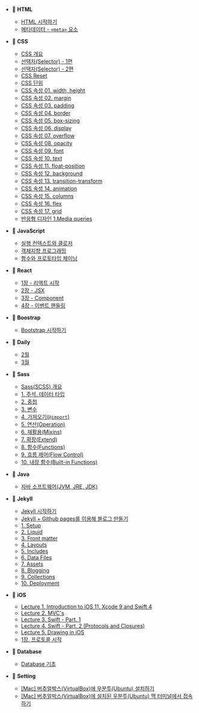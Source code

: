 <!-- docs/_sidebar.md -->

* 📂 **HTML**
  * [HTML 시작하기](/HTML/HTML-getting-started.md)
  * [메타데이터 - `<meta>` 요소](/HTML/Metadata-meta-element.md)

* 📂 **CSS**
  * [CSS 개요](/CSS/Overview.md)
  * [선택자(Selector) - 1편](/CSS/Selector-1.md)
  * [선택자(Selector) - 2편](/CSS/Selector-2.md)
  * [CSS Reset](/CSS/Reset.md)
  * [CSS 단위](/CSS/Units.md)
  * [CSS 속성 01. width, height](/CSS/Property-01-width-height.md)
  * [CSS 속성 02. margin](/CSS/Property-02-margin.md)
  * [CSS 속성 03. padding](/CSS/Property-03-padding.md)
  * [CSS 속성 04. border](/CSS/Property-04-border.md)
  * [CSS 속성 05. box-sizing](/CSS/Property-05-box-sizing.md)
  * [CSS 속성 06. display](/CSS/Property-06-display.md)
  * [CSS 속성 07. overflow](/CSS/Property-07-overflow.md)
  * [CSS 속성 08. opacity](/CSS/Property-08-opacity.md)
  * [CSS 속성 09. font](/CSS/Property-09-font.md)
  * [CSS 속성 10. text](/CSS/Property-10-text.md)
  * [CSS 속성 11. float-position](/CSS/Property-11-float-position.md)
  * [CSS 속성 12. background](/CSS/Property-12-background.md)
  * [CSS 속성 13. transition-transform](/CSS/Property-13-transition-transform.md)
  * [CSS 속성 14. animation](/CSS/Property-14-animation.md)
  * [CSS 속성 15. columns](/CSS/Property-15-columns.md)
  * [CSS 속성 16. flex](/CSS/Property-16-flex.md)
  * [CSS 속성 17. grid](/CSS/Property-17-grid.md)
  * [반응형 디자인 1.Media queries](/CSS/Responsive-design-01-Media-queries.md)

* 📂 **JavaScript**
  * [실행 컨텍스트와 클로저](/JavaScript/Execution-context-and-closure.md)
  * [객체지향 프로그래밍](/JavaScript/Object-oriented-programming.md)
  * [함수와 프로토타입 체이닝](/JavaScript/Function-and-prototype-chaining.md)

* 📂 **React**
  * [1장 - 리액트 시작](/React/01-React-start.md)
  * [2장 - JSX](/React/02-JSX.md)
  * [3장 - Component](/React/03-Component.md)
  * [4장 - 이벤트 핸들링](/React/04-Event-handling.md)

* 📂 **Boostrap**
  * [Bootstrap 시작하기](/Bootstrap/Bootstrap-getting-started.md)

* 📂 **Daily**
  * [2월](/Daily/2020/02/README.md)
  * [3월](/Daily/2020/03/README.md)

* 📂 **Sass**
  * [Sass(SCSS) 개요](/Sass/Overview.md)
  * [1. 주석, 데이터 타입](/Sass/Syntax-01-comment-data-type.md)
  * [2. 중첩](/Sass/Syntax-02-nesting.md)
  * [3. 변수](/Sass/Syntax-03-variables.md)
  * [4. 가져오기(`@import`)](/Sass/Syntax-04-import.md)
  * [5. 연산(Operation)](/Sass/Syntax-05-operations.md)
  * [6. 재활용(Mixins)](/Sass/Syntax-06-mixins.md)
  * [7. 확장(Extend)](/Sass/Syntax-07-extend.md)
  * [8. 함수(Functions)](/Sass/Syntax-08-functions.md)
  * [9. 흐름 제어(Flow Control)](/Sass/Syntax-09-flow-control.md)
  * [10. 내장 함수(Built-in Functions)](/Sass/Syntax-10-built-in-functions.md)

* 📂 **Java**
  * [자바 소프트웨어(JVM, JRE, JDK)](/Java/JVM-JRE-JDK.md)

* 📂 **Jekyll**
  * [Jekyll 시작하기](/Jekyll/Jekyll-getting-started.md)
  * [Jekyll + Github pages를 이용해 블로그 만들기](/Jekyll/Create-blogs-with-Jekyll-and-Github-pages.md)
  * [1. Setup](/Jekyll/01-Setup.md)
  * [2. Liquid](/Jekyll/02-Liquid.md)
  * [3. Front matter](/Jekyll/03-Front-matter.md)
  * [4. Layouts](/Jekyll/04-Layouts.md)
  * [5. Includes](/Jekyll/05-Includes.md)
  * [6. Data Files](/Jekyll/06-Data-Files.md)
  * [7. Assets](/Jekyll/07-Assets.md)
  * [8. Blogging](/Jekyll/08-Blogging.md)
  * [9. Collections](/Jekyll/09-Collections.md)
  * [10. Deployment](/Jekyll/10-Deployment.md)

* 📂 **iOS**
  * [Lecture 1. Introduction to iOS 11, Xcode 9 and Swift 4](/iOS/Lecture-1-Introduction-to-iOS11-Xcode9-and-Swift4.md)
  * [Lecture 2. MVC's](/iOS/Lecture-2-MVC.md)
  * [Lecture 3. Swift - Part. 1](/iOS/Lecture-3-Swift-Part1.md)
  * [Lecture 4. Swift - Part. 2 (Protocols and Closures)](/iOS/Lecture-4-Swift-Part2.md)
  * [Lecture 5. Drawing in iOS](/iOS/Lecture-5-Drawing-in-iOS.md)
  * [1장. 프로토콜 시작](/iOS/Protocol-start.md)

* 📂 **Database**
  * [Database 기초](/Database/Database-basic.md)

* 📂 **Setting**
  * [[Mac] 버추얼박스(VirtualBox)에 우분투(Ubuntu) 설치하기](/Setting/Mac-VirtualBox-Ubuntu-install.md)
  * [[Mac] 버추얼박스(VirtualBox)에 설치된 우분투(Ubuntu) 맥 터미널에서 접속하기](/Setting/Mac-VirtualBox-Ubuntu-ssh.md)
